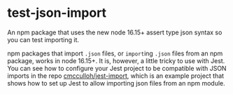 # test-json-import

An npm package that uses the new node 16.15+ assert type json syntax so you can test importing it.

npm packages that import `.json` files, or `import`ing `.json` files from an npm package, works in node 16.15+. It is, however, a little tricky to use with Jest. You can see how to configure your Jest project to be compatible with JSON imports in the repo [cmcculloh/jest-import](https://github.com/cmcculloh/jest-import), which is an example project that shows how to set up Jest to allow importing json files from an npm module.
